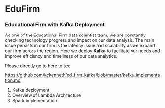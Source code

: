 # EduFirm

### Educational Firm with Kafka Deployment

As one of the Educational Firm data scientist team, we are constantly checking technology progress and impact on our data analysis. The main issue persists in our firm is the latency issue and scalability as we expand our firm across the region. Here we deploy **Kafka** to facilitate our needs and improve efficiency and timeliness of our data analytics. 

Please directly go to here to see  

https://github.com/kckenneth/ed_firm_kafka/blob/master/kafka_implementation.md

1. Kafka deployment
2. Overview of Lambda Architecture 
3. Spark implementation


